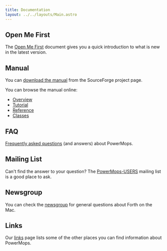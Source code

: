 ```yaml
---
title: Documentation
layout: ../../layouts/Main.astro
---
```


## Open Me First

The [Open Me First](/pmops/OpenMeFirst) document gives you a quick
introduction to what is new in the latest version.

## Manual

You can [download the
manual](http://sourceforge.net/project/showfiles.php?group_id=152075)
from the SourceForge project page.

You can browse the manual online:

- [Overview](Overview)
- [Tutorial](Tutorial)
- [Reference](Reference)
- [Classes](Classes)

## FAQ

[Frequently asked questions](/pmops/FAQ) (and answers) about PowerMops.

## Mailing List

Can't find the answer to your question? The
[PowerMops-USERS](https://sourceforge.net/p/powermops/mailman/powermops-users/)
mailing list is a good place to ask.

## Newsgroup

You can check the [newsgroup](news://comp.lang.forth.mac) for general
questions about Forth on the Mac.

## Links

Our [links](/pmops/Links) page lists some of the other places you
can find information about PowerMops.
